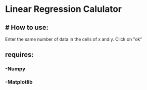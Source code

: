 # Linear Regression Calulator

## # How to use:
Enter the same number of data in the cells of x and y.
Click on "ok"

## requires:
### -Numpy
### -Matplotlib
